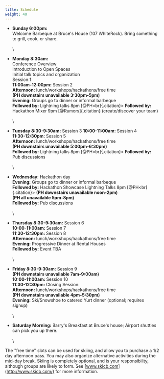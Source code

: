 ```yaml
---
title: Schedule
weight: 40
---
```


-   **Sunday 6:00pm:**\
    Welcome Barbeque at Bruce's House (107 WhiteRock). Bring something
    to grill, cook, or share.\
    \
    \

-   **Monday 8:30am:**\
    Conference Overview\
    Introduction to Open Spaces\
    Initial talk topics and organization\
    Session 1\
    **11:00am-12:00pm:** Session 2\
    **Afternoon:** lunch/workshops/hackathons/free time\
    **(PH downstairs unavailable 3:30pm-5pm)**\
    **Evening:** Groups go to dinner or informal barbeque\
    **Followed by:** Lightning talks 8pm [@PH&lt;br]{.citation}&gt;
    **Followed by:** Hackathon Mixer 9pm [@Rumors]{.citation}
    (create/discover your team)\
    \
    \

-   **Tuesday 8:30-9:30am:** Session 3 **10:00-11:00am:** Session 4\
    **11:30-12:30pm:** Session 5\
    **Afternoon:** lunch/workshops/hackathons/free time\
    **(PH downstairs unavailable 5:00pm-6:30pm)**\
    **Followed by:** Lightning talks 8pm [@PH&lt;br]{.citation}&gt;
    **Followed by:** Pub discussions\
    \
    \

-   **Wednesday:** Hackathon day\
    **Evening:** Groups go to dinner or informal barbeque\
    **Followed by:** Hackathon Showcase Lightning Talks 8pm
    [@PH&lt;br]{.citation}&gt; **(PH downstairs unavailable noon-2pm)**\
    **(PH all unavailable 5pm-8pm)**\
    **Followed by:** Pub discussions\
    \
    \

-   **Thursday 8:30-9:30am:** Session 6\
    **10:00-11:00am:** Session 7\
    **11:30-12:30pm:** Session 8\
    **Afternoon:** lunch/workshops/hackathons/free time\
    **Evening:** Progressive Dinner at Rental Houses\
    **Followed by:** Event TBA\
    \
    \

-   **Friday 8:30-9:30am:** Session 9\
    **(PH downstairs unavailable 7am-9:00am)**\
    **10:00-11:00am:** Session 10\
    **11:30-12:30pm:** Closing Session\
    **Afternoon:** lunch/workshops/hackathons/free time\
    **(PH downstairs unavailable 4pm-5:30pm)**\
    **Evening:** Ski/Snowshoe to catered Yurt dinner (optional; requires
    signup)\
    \
    \

-   **Saturday Morning:** Barry's Breakfast at Bruce's house; Airport
    shuttles can pick you up there.\
    \
    \

The "free time" slots can be used for skiing, and allow you to purchase
a 1/2 day afternoon pass. You may also organize alternative activities
during the mid-day break. Skiing is completely optional, and is your
responsibility, although groups are likely to form. See
[www.skicb.com](http://www.skicb.com/) for more information.
